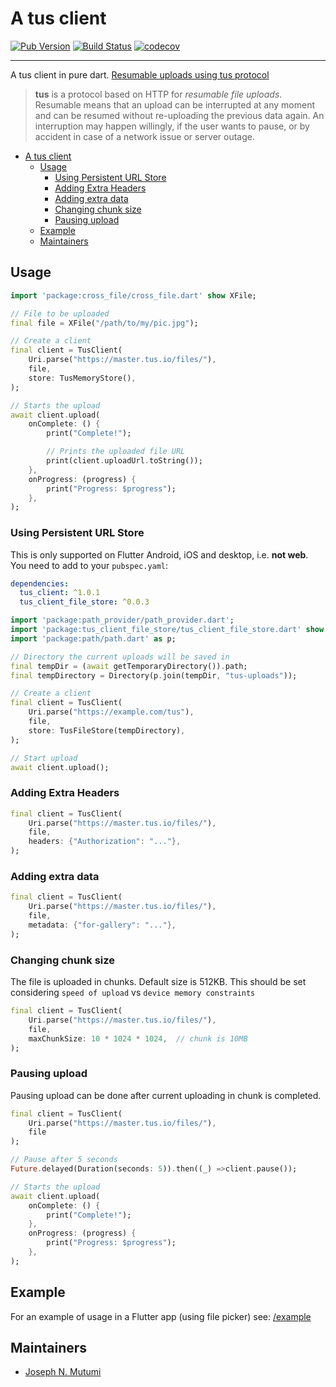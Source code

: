# A tus client

[![Pub Version](https://img.shields.io/pub/v/tus_client)](https://pub.dev/packages/tus_client)
[![Build Status](https://travis-ci.org/jjmutumi/tus_client.svg?branch=master)](https://travis-ci.org/jjmutumi/tus_client)
[![codecov](https://codecov.io/gh/jjmutumi/tus_client/branch/master/graph/badge.svg)](https://codecov.io/gh/jjmutumi/tus_client)

---

A tus client in pure dart. [Resumable uploads using tus protocol](https://tus.io/)

> **tus** is a protocol based on HTTP for *resumable file uploads*. Resumable
> means that an upload can be interrupted at any moment and can be resumed without
> re-uploading the previous data again. An interruption may happen willingly, if
> the user wants to pause, or by accident in case of a network issue or server
> outage.

- [A tus client](#a-tus-client)
  - [Usage](#usage)
    - [Using Persistent URL Store](#using-persistent-url-store)
    - [Adding Extra Headers](#adding-extra-headers)
    - [Adding extra data](#adding-extra-data)
    - [Changing chunk size](#changing-chunk-size)
    - [Pausing upload](#pausing-upload)
  - [Example](#example)
  - [Maintainers](#maintainers)

## Usage

```dart
import 'package:cross_file/cross_file.dart' show XFile;

// File to be uploaded
final file = XFile("/path/to/my/pic.jpg");

// Create a client
final client = TusClient(
    Uri.parse("https://master.tus.io/files/"),
    file,
    store: TusMemoryStore(),
);

// Starts the upload
await client.upload(
    onComplete: () {
        print("Complete!");

        // Prints the uploaded file URL
        print(client.uploadUrl.toString());
    },
    onProgress: (progress) {
        print("Progress: $progress");
    },
);
```

### Using Persistent URL Store

This is only supported on Flutter Android, iOS and desktop, i.e. **not web**.
You need to add to your `pubspec.yaml`:

```yaml
dependencies:
  tus_client: ^1.0.1
  tus_client_file_store: ^0.0.3
```

```dart
import 'package:path_provider/path_provider.dart';
import 'package:tus_client_file_store/tus_client_file_store.dart' show TusFileStore;
import 'package:path/path.dart' as p;

// Directory the current uploads will be saved in
final tempDir = (await getTemporaryDirectory()).path;
final tempDirectory = Directory(p.join(tempDir, "tus-uploads"));

// Create a client
final client = TusClient(
    Uri.parse("https://example.com/tus"),
    file,
    store: TusFileStore(tempDirectory),
);

// Start upload
await client.upload();
```

### Adding Extra Headers

```dart
final client = TusClient(
    Uri.parse("https://master.tus.io/files/"),
    file,
    headers: {"Authorization": "..."},
);
```

### Adding extra data

```dart
final client = TusClient(
    Uri.parse("https://master.tus.io/files/"),
    file,
    metadata: {"for-gallery": "..."},
);
```

### Changing chunk size

The file is uploaded in chunks. Default size is 512KB. This should be set considering `speed of upload` vs `device memory constraints`

```dart
final client = TusClient(
    Uri.parse("https://master.tus.io/files/"),
    file,
    maxChunkSize: 10 * 1024 * 1024,  // chunk is 10MB
);
```

### Pausing upload

Pausing upload can be done after current uploading in chunk is completed.

```dart
final client = TusClient(
    Uri.parse("https://master.tus.io/files/"),
    file
);

// Pause after 5 seconds
Future.delayed(Duration(seconds: 5)).then((_) =>client.pause());

// Starts the upload
await client.upload(
    onComplete: () {
        print("Complete!");
    },
    onProgress: (progress) {
        print("Progress: $progress");
    },
);
```

## Example

For an example of usage in a Flutter app (using file picker) see: [/example](https://github.com/jjmutumi/tus_client/tree/master/example/lib/main.dart)

## Maintainers

* [Joseph N. Mutumi](https://github.com/jjmutumi)